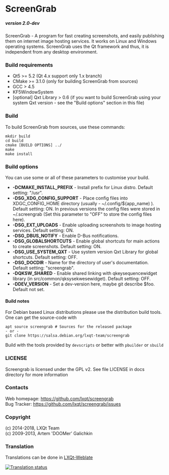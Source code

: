 # ScreenGrab

##### version 2.0-dev

ScreenGrab - A program for fast creating screenshots, and easily publishing them on internet image hosting services. It works on Linux and Windows operating systems. ScreenGrab uses the Qt framework and thus, it is independent from any desktop environment.

### Build requirements

 * Qt5 >= 5.2 (Qt 4.x support only 1.x branch)
 * CMake >= 3.1.0 (only for building ScreenGrab from sources)
 * GCC > 4.5
 * KF5WindowSystem
 * [optional] Qxt Library > 0.6 (if you want to build ScreenGrab using your system Qxt version - see the "Build options" section in this file)

### Build

To build ScreenGrab from sources, use these commands:

	mkdir build
	cd build
	cmake [BUILD OPTIONS] ../
	make
	make install

### Build options

You can use some or all of these parameters to customise your build.

 * **-DCMAKE_INSTALL_PREFIX** - Install prefix for Linux distro. Default setting: "/usr".
 * **-DSG_XDG_CONFIG_SUPPORT** - Place config files into XDGC_CONFIG_HOME directory (usually - ~/.config/${app_name) ). Default setting: ON. In previous versions the config files were stored in ~/.screengrab (Set this parameter to "OFF" to store the config files here).
 * **-DSG_EXT_UPLOADS** - Enable uploading screenshots to image hosting services. Default setting: ON.
 * **-DSG_DBUS_NOTIFY** - Enable D-Bus notifications.
 * **-DSG_GLOBALSHORTCUTS** - Enable global shortcuts for main actions to create screenshots. Default setting: ON.
 * **-DSG_USE_SYSTEM_QXT** - Use system version Qxt Library for global shortcuts. Default setting: OFF.
 * **-DSG_DOCDIR** - Name for the directory of user's documentation. Default setting:  "screengrab".
 * **-DQKSW_SHARED** - Enable shared linking with qkeysequencewidget library (in src/common/qksysekwesewidget). Default setting: OFF.
 * **-DDEV_VERSION** - Set a dev-version here, maybe git describe $foo. Default not set.

#### Build notes

For Debian based Linux distributions please use the distribution build tools. One can get the source-code with
```
apt source screengrab # Sources for the released package
- or -
git clone https://salsa.debian.org/lxqt-team/screengrab
```
Build with the tools provided by `devscripts` or better with `pbuilder` or `sbuild`

### LICENSE

Screengrab is licensed under the GPL v2. See file LICENSE in docs directory for more information

### Contacts

Web homepage: https://github.com/lxqt/screengrab  
Bug Tracker: https://github.com/lxqt/screengrab/issues  


### Copyright

(c) 2014-2018, LXQt Team  
(c) 2009-2013, Artem 'DOOMer' Galichkin


### Translation

Translations can be done in [LXQt-Weblate](https://translate.lxqt-project.org/projects/lxqt-desktop/screengrab/)

<a href="https://translate.lxqt-project.org/projects/lxqt-desktop/screengrab/">
<img src="https://translate.lxqt-project.org/widgets/lxqt-desktop/-/screengrab/multi-auto.svg" alt="Translation status" />
</a>

